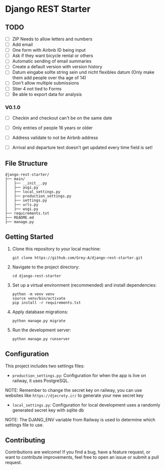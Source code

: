 # Django REST Starter

## TODO

- [ ] ZIP Needs to allow letters and numbers
- [ ] Add email
- [ ] One form with Airbnb ID being input
- [ ] Ask if they want bicycle rental or others
- [ ] Automatic sending of email summaries
- [ ] Create a default version with version history
- [ ] Datum eingabe sollte string sein und nicht flexibles datum (Only make them add people over tha age of 14)
- [ ] Don't allow multiple submissions
- [ ] Stier 4 not tied to Forms
- [ ] Be able to export data for analysis

### V0.1.0
- [ ] Checkin and checkout can't be on the same date
- [ ] Only entries of people 16 years or older
- [ ] Address validate to not be Airbnb address
- [ ] Arrival and departure text doesn't get updated every time field is set!


## File Structure
```
django-rest-starter/
├── main/
│   ├── __init__.py
│   ├── asgi.py
│   ├── local_settings.py
│   ├── production_settings.py
│   ├── settings.py
│   ├── urls.py
│   ├── wsgi.py
├── requirements.txt
├── README.md
├── manage.py
```

## Getting Started

1. Clone this repository to your local machine:
   ```shell
   git clone https://github.com/Grey-A/django-rest-starter.git
   ```

2. Navigate to the project directory:
   ```shell
   cd django-rest-starter
   ```

3. Set up a virtual environment (recommended) and install dependencies:
   ```shell
   python -m venv venv
   source venv/bin/activate
   pip install -r requirements.txt
   ```

4. Apply database migrations:
   ```shell
   python manage.py migrate
   ```

5. Run the development server:
   ```shell
   python manage.py runserver
   ```

## Configuration

This project includes two settings files:

- `production_settings.py`: Configuration for when the app is live on railway, it uses PostgreSQL. 
  
NOTE: Remember to change the secret key on railway, you can use websites like `https://djecrety.ir/` to generate your new secret key

- `local_settings.py`: Configuration for local development uses a randomly generated secret key with sqlite db
  
NOTE: The DJANG_ENV variable from Railway is used to determine which settings file to use.

## Contributing

Contributions are welcome! If you find a bug, have a feature request, or want to contribute improvements, feel free to open an issue or submit a pull request.